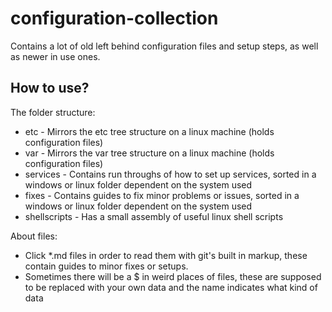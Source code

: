 # configuration-collection
Contains a lot of old left behind configuration files and setup steps, as well as newer in use ones.

## How to use?
The folder structure:
 * etc - Mirrors the etc tree structure on a linux machine (holds configuration files)
 * var - Mirrors the var tree structure on a linux machine (holds configuration files)
 * services - Contains run throughs of how to set up services, sorted in a windows or linux folder dependent on the system used
 * fixes - Contains guides to fix minor problems or issues, sorted in a windows or linux folder dependent on the system used
 * shellscripts - Has a small assembly of useful linux shell scripts

About files:
 * Click *.md files in order to read them with git's built in markup, these contain guides to minor fixes or setups.
 * Sometimes there will be a $ in weird places of files, these are supposed to be replaced with your own data and the name indicates what kind of data